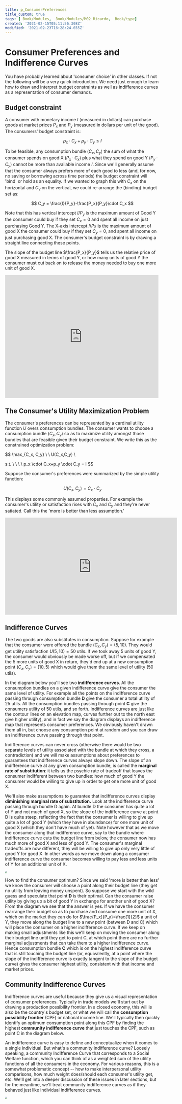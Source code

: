 ```yaml
---
title: p_ConsumerPreferences
title_custom: true
tags: [_Book/Modules, _Book/Modules/M02_Ricardo, _Book/type]
created: '2021-02-15T05:11:56.308Z'
modified: '2021-02-23T16:28:24.655Z'
---
```


# Consumer Preferences and Indifference Curves

You have probably learned about 'consumer choice' in other classes. If not the following will be a very quick introduction.   We need just enough to learn how to draw and interpret budget constraints as well as indifference curves as a representation of consumer demands.

## Budget constraint

A consumer with monetary income $I$ (measured in dollars) can purchase goods at market prices $P_x$ and $P_y$ (measured in dollars per unit of the good).  The consumers' budget constraint is:

$$
p_x \cdot C_x + p_y \cdot C_y \le I
$$

To be feasible, any consumption bundle $(C_x,C_y)$ the sum of what the consumer spends on good X ($P_x \cdot C_x$) plus what they spend on good Y  ($P_y \cdot C_y$) cannot be more than available income $I$.   Since we'll generally assume that the consumer always prefers more of each good to less (and, for now, no saving or borrowing across time periods) the budget constraint will 'bind' or hold as an equality.  If we wanted to graph this with $C_x$ on the horizontal and $C_y$ on the vertical, we could re-arrange the (binding) budget set as:

$$
C_y = \frac{I}{P_y}-\frac{P_x}{P_y}\cdot C_x
$$

Note that this has vertical intercept $I/P_y$ is the maximum amount of Good Y the consumer could buy if they set $C_x=0$ and spent all income on just purchasing Good Y.  The X-axis intercept $I/Px$ is  the maximum amount of good X the consumer could buy if they set $C_y=0$, and spent all income on just purchasing good X.  The consumer's budget constraint is by drawing a straight line connecting these points.

The slope of the budget line $\frac{P_x}{P_y}$ tells us the relative price of good X measured in terms of good Y, or how many units of good Y the consumer must cut back on to release the money needed to buy one more unit of good X.    



<iframe scrolling="yes"
src="https://www.geogebra.org/material/iframe/id/r9mg5txp/width/800/height/600/border/888888/rc/false/ai/false/sdz/false/smb/false/stb/false/stbh/true/ld/false/sri/true/at/preferhtml5"
width="500px"
height="400px"
style="border:0px;">
</iframe>



## The Consumer's Utility Maximization Problem


The consumer's preferences can be represented by a cardinal utility function $U$ overs consumption bundles.  The consumer wants to choose a consumption bundle $(C_x, C_y)$ so as to maximize utility amongst those bundles that are feasible given their budget constraint.  We write this as the constrained optimization problem:

$$
\max_{C_x, C_y} \ \ U(C_x,C_y)  \\

s.t. \ \ \ \ p_x \cdot C_x+p_y \cdot C_y = I
$$

Suppose the consumer's preferences were summarized by the simple utility function:

$$
U(C_x,C_y) = C_x \cdot C_y
$$

This displays some commonly assumed properties.  For example the consumer's utility or satisfaction rises with $C_x$ and $C_y$ and they're never satiated.  Call this the 'more is better than less assumption.' 


<iframe width="560" height="315" src="https://www.youtube.com/embed/TcUwR9KERlA" frameborder="0" allow="accelerometer; autoplay; clipboard-write; encrypted-media; gyroscope; picture-in-picture" allowfullscreen></iframe>





## Indifference Curves

The two goods are also substitutes in consumption. Suppose for example that the consumer were offered the bundle $(C_x,C_y)=(5,10)$. They would get utility satisfaction $U(5,10)=50$ utils.  If we took away 5 units of good Y, the consumer would obviously be made worse off, but if we compensated the 5 more units of good X in return, they'd end up at a new consumption point $(C_x,C_y)=(10,5)$ which would give them the same level of utility (50 utils).  

 In the diagram below you'll see two **indifference curves**.  All the consumption bundles on a given indifference curve  give the consumer the same level of utility.  For example all the points on the indifference curve passing through consumption bundle **D** give the consumer a total utility of 25 utils.  All the consumption bundles passing through point **C** give the consumers utility of 50 utils, and so forth. Indifference curves are just like the contour lines on an elevation map, curves further out to the north east give higher utility), and in fact we say the diagram displays an indifference map that represents consumer preferences.   We obviously haven't drawn them all in, but choose any consumption point at random and you can draw an indifference curve passing through that point. 

Indifference curves can never cross (otherwise there would be two separate levels of utility associated with the bundle at which they cross, a contradiction) and we will make assumptions about preferences to guarantees that indifference curves always slope down.  The slope of an indifference curve at any given consumption bundle, is called the **marginal rate of substitution**: it tells us the psychic rate of tradeoff that leaves the consumer indifferent between two bundles: how much of good Y the consumer would be willing to give up in order to get one more unit of good X. 

We'll also make assumptions to guarantee that indifference curves display **diminishing marginal rate of substitution.** Look at the indifference curve passing through bundle D again. At bundle D the consumer has quite a lot of Y and not much of good X, so the slope of the indifference curve at point D is quite steep, reflecting the fact that the consumer is willing to give up quite a lot of good Y (which they have in abundance) for one more unit of good X (which they don't have much of yet).  Note however that as we move the consumer along that indifference curve, say to the bundle where indifference curve cuts the budget line from below, the consumer now has much more of good X and less of good Y.  The consumer's marginal tradeoffs are now different, they will be willing to give up only very little of good Y for good X.  In other words as we move down along a consumer indifference curve the consumer becomes willing to pay less and less units of Y for an additional unit of X.

 

<img src="../attachments/ConsumerOptimum2.png" style="zoom:40%;" />



How to find the consumer optimum?   Since we said 'more is better than less' we know the consumer will choose a point along their budget line (they get no utility from leaving money unspent).  So suppose we start with the wild guess and speculate that point **D** is their optimal.  Can the consumer raise utility by giving up a bit of good Y in exchange for another unit of good X?  From the diagram we see that the answer is yes. If we have the consumer rearrange their budget so as to purchase and consume one more unit of X, which on the market they can do for $\frac{P_x}{P_y}=\frac{1}{2}$ a unit of Y, they move along the budget line to a new point (between D and C) which will place the consumer on a higher indifference curve.  If we keep on making small adjustments like this we'll keep on moving the consumer along their budget line until they get to point C, at which point there are no further marginal adjustments that can take them to a higher indifference curve.  Hence consumption bundle **C** which is  on the highest indifference curve that is still touching the budget line (or, equivalently, at a point where the slope of the indifference curve is exactly tangent to the slope of the budget curve) gives the consumer highest utility, consistent with that income and market prices.



## Community Indifference Curves

Indifference curves are useful because they give us a visual representation of consumer preferences.  Typically in trade models we'll start out by drawing a production possibility frontier.  In a closed economy, this will is also be the country's budget set, or what we will call the **consumption possibility frontier** (CPF) or national income line.   We'll typically then quickly identify an optimum consumption point along this CPF by finding the highest **community indifference curve** that just touches the CPF, such as point C in the diagram below. 

An indifference curve is easy to define and conceptualize when it comes to a single individual.  But what's a community indifference curve?  Loosely speaking, a community Indifference Curve that corresponds to a Social Welfare function, which you can think of as a weighted sum of the utility functions of all the consumers in the economy.  For various reasons, this is a somewhat problematic concept -- how to make interpersonal utility comparisons, how much weight does/should each consumer's utility get, etc. We'll get into a deeper discussion of these issues in later sections, but for the meantime, we'll treat community indifference curves as if they behaved just like individual indifference curves.



<img src="../attachments/ConsumerOptimum3.png" style="zoom:40%;" />


[^Comment]:  Text that will not appear in html source

[^comment]: this is the foot
